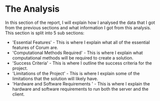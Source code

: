 # The Analysis

In this section of the report, I will explain how I analysed the data that I got
from the previous sections and what information I got from this analysis. This
section is split into 5 sub sections:

* 'Essential Features' - This is where I explain what all of the essential
  features of Corum are.
* 'Computational Methods Required' - This is where I explain what computational
  methods will be required to create a solution.
* 'Success Criteria' - This is where I outline the success criteria for the
  project.
* 'Limitations of the Project' - This is where I explain some of the limitations
  that the solution will likely have.
* 'Hardware and Software Requirements ' - This is where I explain the hardware
  and software requirements to run both the server and the client.
